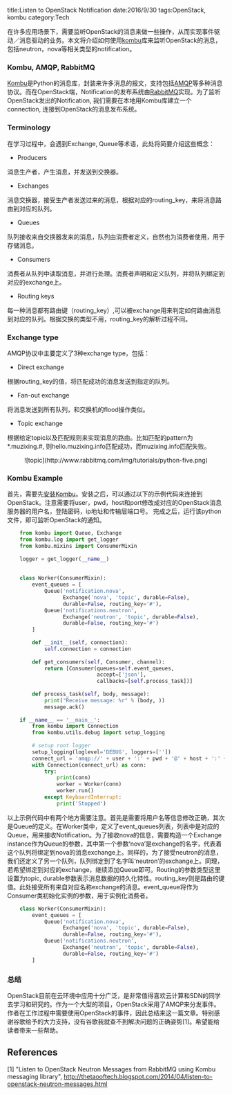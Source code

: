 ﻿title:Listen to OpenStack Notification
date:2016/9/30
tags:OpenStack, kombu
category:Tech

在许多应用场景下，需要监听OpenStack的消息来做一些操作，从而实现事件驱动／消息驱动的业务。本文将介绍如何使用[kombu](http://kombu.readthedocs.io/en/latest/introduction.html#installation)库来监听OpenStack的消息，包括neutron，nova等相关类型的notification。

### Kombu, AMQP, RabbitMQ

[Kombu](https://github.com/celery/kombu)是Python的消息库，封装来许多消息的报文，支持包括[AMQP](https://www.amqp.org/)等多种消息协议。而在OpenStack端，Notification的发布系统由[RabbitMQ](http://www.rabbitmq.com/)实现。为了监听OpenStack发出的Notification, 我们需要在本地用Kombu库建立一个connection, 连接到OpenStack的消息发布系统。

### Terminology 

在学习过程中，会遇到Exchange, Queue等术语，此处将简要介绍这些概念：

* Producers

消息生产者，产生消息，并发送到交换器。

* Exchanges

消息交换器，接受生产者发送过来的消息，根据对应的routing\_key，来将消息路由到对应的队列。

* Queues

队列接收来自交换器发来的消息，队列由消费者定义，自然也为消费者使用，用于存储消息。

* Consumers

消费者从队列中读取消息，并进行处理。消费者声明和定义队列，并将队列绑定到对应的exchange上。

* Routing keys

每一种消息都有路由键（routing\_key）,可以被exchange用来判定如何路由消息到对应的队列。根据交换的类型不用，routing\_key的解析过程不同。

### Exchange type

AMQP协议中主要定义了3种exchange type，包括：

* Direct exchange

根据routing\_key的值，将匹配成功的消息发送到指定的队列。

* Fan-out exchange

将消息发送到所有队列，和交换机的flood操作类似。


* Topic exchange

根据给定topic以及匹配规则来实现消息的路由。比如匹配的pattern为*.muzixing.#, 则hello.muzixing.info匹配成功，而muzixing.info匹配失败。

<center>![topic](http://www.rabbitmq.com/img/tutorials/python-five.png)</center>


### Kombu Example

首先，需要先[安装Kombu](http://kombu.readthedocs.io/en/latest/introduction.html#installation)。安装之后，可以通过以下的示例代码来连接到OpenStack。注意需要将user，pwd，host和port修改成对应的OpenStack消息服务器的用户名，登陆密码，ip地址和传输层端口号。 完成之后，运行该python文件，即可监听OpenStack的通知。

```py
    from kombu import Queue, Exchange
    from kombu.log import get_logger
    from kombu.mixins import ConsumerMixin
    
    logger = get_logger(__name__)
    
    
    class Worker(ConsumerMixin):
        event_queues = [
            Queue('notification.nova',
                  Exchange('nova', 'topic', durable=False),
                  durable=False, routing_key='#'),
            Queue('notifications.neutron',
                  Exchange('neutron', 'topic', durable=False),
                  durable=False, routing_key='#')
        ]
    
        def __init__(self, connection):
            self.connection = connection
    
        def get_consumers(self, Consumer, channel):
            return [Consumer(queues=self.event_queues,
                             accept=['json'],
                             callbacks=[self.process_task])]
    
        def process_task(self, body, message):
            print("Receive message: %r" % (body, ))
            message.ack()
    
    if __name__ == '__main__':
        from kombu import Connection
        from kombu.utils.debug import setup_logging
    
        # setup root logger
        setup_logging(loglevel='DEBUG', loggers=[''])
        connect_url = 'amqp://' + user + ':' + pwd + '@' + host + ':' + port + '//'
        with Connection(connect_url) as conn:
            try:
                print(conn)
                worker = Worker(conn)
                worker.run()
            except KeyboardInterrupt:
                print('Stopped')
```

以上示例代码中有两个地方需要注意。首先是需要将用户名等信息修改正确，其次是Queue的定义。在Worker类中，定义了event\_queues列表，列表中是对应的Queue，用来接收️Notification。为了接收nova的信息，需要构造一个Exchange instance作为Queue的参数，其中第一个参数‘nova’是exchange的名字，代表着这个队列将绑定到nova的消息exchange上。同样的，为了接受neutron的消息，我们还定义了另一个队列，队列绑定到了名字叫‘neutron’的exchange上。同理，若希望绑定到对应的exchange，继续添加Queue即可。Routing的参数类型这里设置为topic, durable参数表示消息数据的持久化特性。routing\_key则是路由的键值。此处接受所有来自对应名称exchange的消息。event\_queue将作为Consumer类初始化实例的参数，用于实例化消费者。

```py
    class Worker(ConsumerMixin):
        event_queues = [
            Queue('notification.nova',
                  Exchange('nova', 'topic', durable=False),
                  durable=False, routing_key='#'),
            Queue('notifications.neutron',
                  Exchange('neutron', 'topic', durable=False),
                  durable=False, routing_key='#')
        ]
```

### 总结

OpenStack目前在云环境中应用十分广泛，是非常值得喜欢云计算和SDN的同学去学习和研究的。作为一个大型的项目，OpenStack采用了AMQP来分发事件。作者在工作过程中需要使用OpenStack的事件，因此总结来这一篇文章。特别感谢谷歌给予的大力支持，没有谷歌我就查不到解决问题的正确姿势[1]。希望能给读者带来一些帮助。


## References

[1] "Listen to OpenStack Neutron Messages from RabbitMQ using Kombu messaging library", http://thetaooftech.blogspot.com/2014/04/listen-to-openstack-neutron-messages.html
